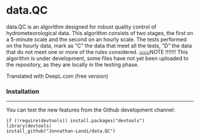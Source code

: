 # **data.QC**

data.QC is an algorithm designed for robust quality control of hydrometeorological data. This algorithm consists of two stages, the first on a 5-minute scale and the second on an hourly scale.
The tests performed on the hourly data, mark as “C” the data that meet all the tests, “D” the data that do not meet one or more of the rules considered.
¡¡¡¡¡¡¡NOTE !!!!!!!
This algorithm is under development, some files have not yet been uploaded to the repository, as they are locally in the testing phase.

Translated with DeepL.com (free version)
### Installation

------------------------------------------------------------------------

You can test the new features from the Github development channel:

```         
if (!require(devtools)) install.packages("devtools") 
library(devtools)
install_github("Jonnathan-Landi/data.QC")
```
